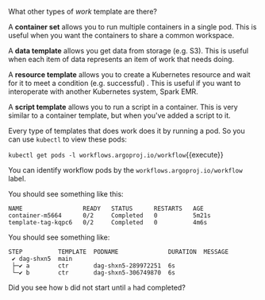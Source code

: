 What other types of *work* template are there?

A **container set** allows you to run multiple containers in a single pod. This is useful when you want the containers
to share a common workspace.

A **data template** allows you get data from storage (e.g. S3). This is useful when each item of data represents an item
of work that needs doing.

A **resource template** allows you to create a Kubernetes resource and wait for it to meet a condition (e.g. successful)
. This is useful if you want to interoperate with another Kubernetes system, Spark EMR.

A **script template** allows you to run a script in a container. This is very similar to a container template, but when
you've added a script to it.

Every type of templates that does work does it by running a pod. So you can use `kubectl` to view these pods:

`kubectl get pods -l workflows.argoproj.io/workflow`{{execute}}

You can identify workflow pods by the `workflows.argoproj.io/workflow` label.

You should see something like this:

```
NAME                 READY   STATUS      RESTARTS   AGE
container-m5664      0/2     Completed   0          5m21s
template-tag-kqpc6   0/2     Completed   0          4m6s
```

You should see something like:

```
STEP          TEMPLATE  PODNAME              DURATION  MESSAGE
 ✔ dag-shxn5  main                                       
 ├─✔ a        ctr       dag-shxn5-289972251  6s          
 └─✔ b        ctr       dag-shxn5-306749870  6s          
```

Did you see how `b` did not start until `a` had completed?